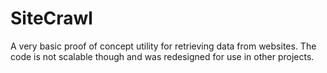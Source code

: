 # SiteCrawl
A very basic proof of concept utility for retrieving data from websites. The code is not scalable though and was redesigned for use in other projects.
